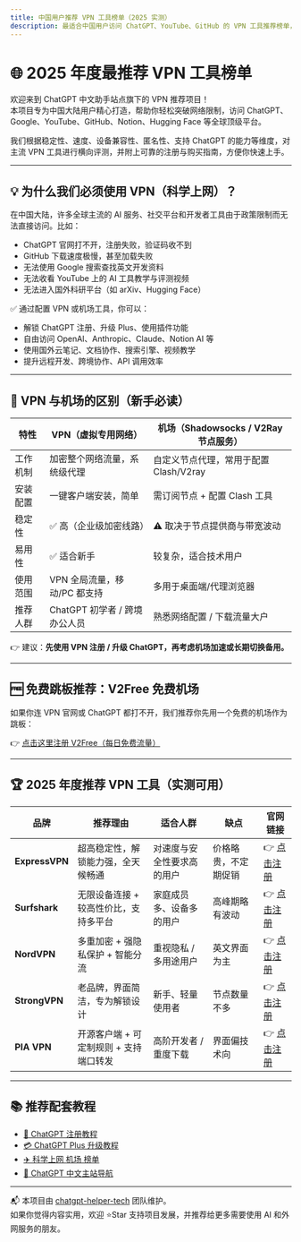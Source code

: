 ```yaml
---
title: 中国用户推荐 VPN 工具榜单（2025 实测）
description: 最适合中国用户访问 ChatGPT、YouTube、GitHub 的 VPN 工具推荐榜单，附对比评测、注册引导和免费跳板方案，全面解决科学上网需求。
---
```


# 🌐 2025 年度最推荐 VPN 工具榜单

欢迎来到 ChatGPT 中文助手站点旗下的 VPN 推荐项目！  
本项目专为中国大陆用户精心打造，帮助你轻松突破网络限制，访问 ChatGPT、Google、YouTube、GitHub、Notion、Hugging Face 等全球顶级平台。

我们根据稳定性、速度、设备兼容性、匿名性、支持 ChatGPT 的能力等维度，对主流 VPN 工具进行横向评测，并附上可靠的注册与购买指南，方便你快速上手。

---

## 💡 为什么我们必须使用 VPN（科学上网）？

在中国大陆，许多全球主流的 AI 服务、社交平台和开发者工具由于政策限制而无法直接访问。比如：

- ChatGPT 官网打不开，注册失败，验证码收不到
- GitHub 下载速度极慢，甚至加载失败
- 无法使用 Google 搜索查找英文开发资料
- 无法收看 YouTube 上的 AI 工具教学与评测视频
- 无法进入国外科研平台（如 arXiv、Hugging Face）

✅ 通过配置 VPN 或机场工具，你可以：

- 解锁 ChatGPT 注册、升级 Plus、使用插件功能
- 自由访问 OpenAI、Anthropic、Claude、Notion AI 等
- 使用国外云笔记、文档协作、搜索引擎、视频教学
- 提升远程开发、跨境协作、API 调用效率

---

## 🧭 VPN 与机场的区别（新手必读）

| 特性 | VPN（虚拟专用网络） | 机场（Shadowsocks / V2Ray 节点服务） |
|------|----------------------|---------------------------------------|
| 工作机制 | 加密整个网络流量，系统级代理 | 自定义节点代理，常用于配置 Clash/V2ray |
| 安装配置 | 一键客户端安装，简单 | 需订阅节点 + 配置 Clash 工具 |
| 稳定性 | ✅ 高（企业级加密线路） | ⚠️ 取决于节点提供商与带宽波动 |
| 易用性 | ✅ 适合新手 | 较复杂，适合技术用户 |
| 使用范围 | VPN 全局流量，移动/PC 都支持 | 多用于桌面端/代理浏览器 |
| 推荐人群 | ChatGPT 初学者 / 跨境办公人员 | 熟悉网络配置 / 下载流量大户 |

👉 建议：**先使用 VPN 注册 / 升级 ChatGPT，再考虑机场加速或长期切换备用。**

---

## 🆓 免费跳板推荐：V2Free 免费机场

如果你连 VPN 官网或 ChatGPT 都打不开，我们推荐你先用一个免费的机场作为跳板：

👉 [点击这里注册 V2Free（每日免费流量）](https://w1.v2free.cc/auth/register?code=i0A3)

---

## 🏆 2025 年度推荐 VPN 工具（实测可用）

| 品牌 | 推荐理由 | 适合人群 | 缺点 | 官网链接 |
|------|-----------|-----------|------|-----------|
| **ExpressVPN** | 超高稳定性，解锁能力强，全天候畅通 | 对速度与安全性要求高的用户 | 价格略贵，不定期促销 | 👉 [点击注册](https://www.expressvpn.com/) |
| **Surfshark** | 无限设备连接 + 较高性价比，支持多平台 | 家庭成员多、设备多的用户 | 高峰期略有波动 | 👉 [点击注册](https://surfshark.com/zh) |
| **NordVPN** | 多重加密 + 强隐私保护 + 智能分流 | 重视隐私 / 多用途用户 | 英文界面为主 | 👉 [点击注册](https://nordvpn.com/zh/) |
| **StrongVPN** | 老品牌，界面简洁，专为解锁设计 | 新手、轻量使用者 | 节点数量不多 | 👉 [点击注册](https://strongvpn.com/) |
| **PIA VPN** | 开源客户端 + 可定制规则 + 支持端口转发 | 高阶开发者 / 重度下载 | 界面偏技术向 | 👉 [点击注册](https://www.privateinternetaccess.com/) |

---

## 📚 推荐配套教程

- [📝 ChatGPT 注册教程](https://chatgpt-helper-tech.github.io/chatgpt-register-guide/)
- [💳 ChatGPT Plus 升级教程](https://chatgpt-helper-tech.github.io/chatgpt-plus-guide/)
- [✈️ 科学上网 机场 榜单](https://chatgpt-helper-tech.github.io/airport-access/)
- [📘 ChatGPT 中文主站导航](https://chatgpt-helper-tech.github.io)

---

📬 本项目由 [chatgpt-helper-tech](https://github.com/chatgpt-helper-tech) 团队维护。  
如果你觉得内容实用，欢迎 ⭐Star 支持项目发展，并推荐给更多需要使用 AI 和外网服务的朋友。
